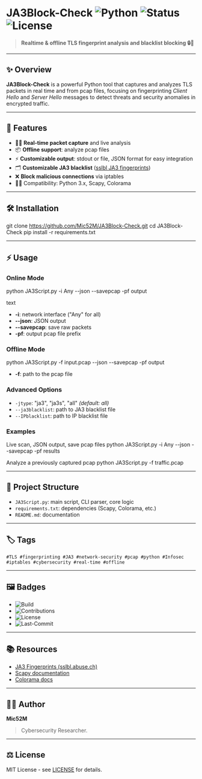 # JA3Block-Check ![Python](https://img.shields.io/badge/language-Python-blue?style=flat-square) ![Status](https://img.shields.io/badge/status-active-brightgreen?style=flat-square) ![License](https://img.shields.io/github/license/Mic52M/JA3Block-Check?style=flat-square)
> **Realtime & offline TLS fingerprint analysis and blacklist blocking 🔒🚦**

---

## ✨ Overview

**JA3Block-Check** is a powerful Python tool that captures and analyzes TLS packets in real time and from pcap files, focusing on fingerprinting _Client Hello_ and _Server Hello_ messages to detect threats and security anomalies in encrypted traffic.

---

## 🚀 Features
- 🕵️‍♂️ **Real-time packet capture** and live analysis
- 📦 **Offline support**: analyze pcap files
- ⚡ **Customizable output**: stdout or file, JSON format for easy integration
- 🗂️ **Customizable JA3 blacklist** ([sslbl JA3 fingerprints](https://sslbl.abuse.ch/ja3-fingerprints/))
- ❌ **Block malicious connections** via iptables
- 🧑‍💻 Compatibility: Python 3.x, Scapy, Colorama

---

## 🛠 Installation

git clone https://github.com/Mic52M/JA3Block-Check.git
cd JA3Block-Check
pip install -r requirements.txt


---

## ⚡ Usage

### **Online Mode**
python JA3Script.py -i Any --json --savepcap -pf output

text

- **-i**: network interface ("Any" for all)
- **--json**: JSON output
- **--savepcap**: save raw packets
- **-pf**: output pcap file prefix

### **Offline Mode**
python JA3Script.py -f input.pcap --json --savepcap -pf output


- **-f**: path to the pcap file

### **Advanced Options**
- `-jtype`: "ja3", "ja3s", "all" _(default: all)_
- `--ja3blacklist`: path to JA3 blacklist file
- `--IPblacklist`: path to IP blacklist file

### **Examples**
Live scan, JSON output, save pcap files
python JA3Script.py -i Any --json --savepcap -pf results

Analyze a previously captured pcap
python JA3Script.py -f traffic.pcap


---

## 📂 Project Structure

- `JA3Script.py`: main script, CLI parser, core logic
- `requirements.txt`: dependencies (Scapy, Colorama, etc.)
- `README.md`: documentation

---

## 🏷️ Tags
`#TLS #fingerprinting #JA3 #network-security #pcap #python #Infosec #iptables #cybersecurity #real-time #offline`

---

## 🖼️ Badges

- ![Build](https://img.shields.io/badge/build-passing-brightgreen?style=flat-square)
- ![Contributions](https://img.shields.io/badge/contributions-welcome-blue?style=flat-square)
- ![License](https://img.shields.io/github/license/Mic52M/JA3Block-Check?style=flat-square)
- ![Last-Commit](https://img.shields.io/github/last-commit/Mic52M/JA3Block-Check?style=flat-square)

---

## 📚 Resources

- [JA3 Fingerprints (sslbl.abuse.ch)](https://sslbl.abuse.ch/ja3-fingerprints/)
- [Scapy documentation](https://scapy.readthedocs.io/en/latest/)
- [Colorama docs](https://pypi.org/project/colorama/)

---

## 👨‍💻 Author

**Mic52M**  
> Cybersecurity Researcher.

---

## ⚖️ License

MIT License - see [LICENSE](LICENSE) for details.
